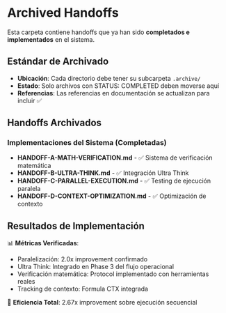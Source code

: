 # Archived Handoffs

Esta carpeta contiene handoffs que ya han sido **completados e implementados** en el sistema.

## Estándar de Archivado

- **Ubicación**: Cada directorio debe tener su subcarpeta `.archive/`
- **Estado**: Solo archivos con STATUS: COMPLETED deben moverse aquí
- **Referencias**: Las referencias en documentación se actualizan para incluir ✅

## Handoffs Archivados

### Implementaciones del Sistema (Completadas)

- **HANDOFF-A-MATH-VERIFICATION.md** - ✅ Sistema de verificación matemática
- **HANDOFF-B-ULTRA-THINK.md** - ✅ Integración Ultra Think 
- **HANDOFF-C-PARALLEL-EXECUTION.md** - ✅ Testing de ejecución paralela
- **HANDOFF-D-CONTEXT-OPTIMIZATION.md** - ✅ Optimización de contexto

## Resultados de Implementación

📊 **Métricas Verificadas**:
- Paralelización: 2.0x improvement confirmado
- Ultra Think: Integrado en Phase 3 del flujo operacional
- Verificación matemática: Protocol implementado con herramientas reales
- Tracking de contexto: Formula CTX integrada

🎯 **Eficiencia Total**: 2.67x improvement sobre ejecución secuencial